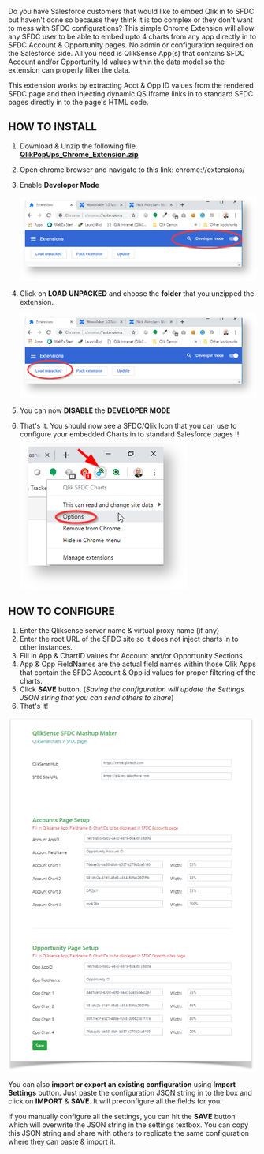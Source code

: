 
Do you have Salesforce customers that would like to embed Qlik in to SFDC but haven't done so because they think it is too complex or they don't want to mess with SFDC configurations? This simple Chrome Extension will allow any SFDC user to be able to embed upto 4 charts from any app directly in to SFDC Account & Opportunity pages. No admin or configuration required on the Salesforce side. All you need is QlikSense App(s) that contains SFDC Account and/or Opportunity Id values within the data model so the extension can properly filter the data.

This extension works by extracting Acct & Opp ID values from the rendered SFDC page and then injecting dynamic QS Iframe links in to standard SFDC pages directly in to the page's HTML code.

  

## HOW TO INSTALL

1.  Download & Unzip the following file. **[QlikPopUps_Chrome_Extension.zip](https://confluence.qliktech.com/download/attachments/156501595/QlikPopUps_Chrome_Extension.zip?version=1&modificationDate=1555360077237&api=v2)**
2.  Open chrome browser and navigate to this link: chrome://extensions/
3.  Enable **Developer Mode**
    
    ![](https://github.com/NickAkincilar/QlikSense_SFDC_Chrome_Extension/blob/master/DeveloperMode.jpg?raw=true)
    
4.  Click on **LOAD UNPACKED** and choose the **folder** that you unzipped the extension.
    
    ![](https://github.com/NickAkincilar/QlikSense_SFDC_Chrome_Extension/blob/master/LoadUnpacked.jpg?raw=true)
    
5.  You can now **DISABLE** the **DEVELOPER MODE**
    
6.  That's it. You should now see a SFDC/Qlik Icon that you can use to configure your embedded Charts in to standard Salesforce pages !!  
    ![](https://github.com/NickAkincilar/QlikSense_SFDC_Chrome_Extension/blob/master/Options.jpg?raw=true)
    

  

## HOW TO CONFIGURE


1.  Enter the Qliksense server name & virtual proxy name (if any)
2.  Enter the root URL of the SFDC site so it does not inject charts in to other instances.
3.  Fill in App & ChartID values for Account and/or Opportunity Sections.
4.  App & Opp FieldNames are the actual field names within those Qlik Apps that contain the SFDC Account & Opp id values for proper filtering of the charts.
5.  Click  **SAVE**  button. (_Saving the configuration will update the Settings JSON string that you can send others to share_)
6.  That's it!  
      
 ![](https://github.com/NickAkincilar/QlikSense_SFDC_Chrome_Extension/blob/master/Settings.jpg?raw=true)    

You can also **import or export an existing configuration**  using  **Import Settings**  button. Just paste the configuration JSON string in to the box and click on  **IMPORT**  &  **SAVE**. It will preconfigure all the fields for you. 

If you manually configure all the settings, you can hit the **SAVE** button which will overwrite the JSON string in the settings textbox. You can copy this JSON string and share with others to replicate the same configuration where they can paste & import it.

